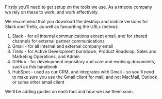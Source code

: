 Firstly you'll need to get setup on the tools we use. As a rmeote company we rely on these to work, and work effectively. 

We recommend that you download the desktop and mobile versions for Slack and Trello, as well as favouriting the URLs (below):

1. Slack - for all internal communications except email, and for shared channels for external partner communications
2. Gmail - for all internal and external company email
3. Trello - for Active Development burndown, Product Roadmap, Sales and Marketing Operations, and Admin 
4. GitHub - for development repository and core and evolving documents, such as this handbook 
5. HubSpot - used as our CRM, and integrates with Gmail - so you'll need to make sure you use the Gmail client for mail, and not MacMail, Outlook or some other email client

We'll be adding guides on each tool and how we use them soon.



